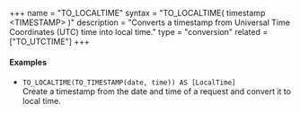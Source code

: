 +++
name = "TO_LOCALTIME"
syntax = "TO_LOCALTIME( timestamp &lt;TIMESTAMP&gt; )"
description = "Converts a timestamp from Universal Time Coordinates (UTC) time into local time."
type = "conversion"
related = ["TO_UTCTIME"]
+++

#### Examples
- `TO_LOCALTIME(TO_TIMESTAMP(date, time)) AS [LocalTime]`  
  Create a timestamp from the date and time of a request and convert it to local time.
